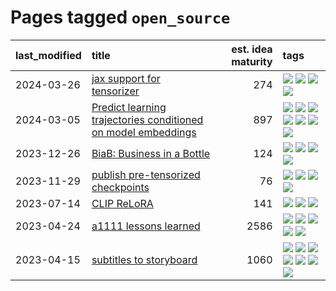 # Pages tagged `open_source`

|last_modified|title|est. idea maturity|tags
|:---|:---|---:|:---|
|2024-03-26|[jax support for tensorizer](../tensorizer-jax.md)|274|[![](https://img.shields.io/badge/tag-coreweave-b5ec2c)](../tags/coreweave.md) [![](https://img.shields.io/badge/tag-open_source-f76896)](../tags/open_source.md) [![](https://img.shields.io/badge/tag-public_good-5e378d)](../tags/public_good.md) [![](https://img.shields.io/badge/tag-tooling-9c3a4a)](../tags/tooling.md)|
|2024-03-05|[Predict learning trajectories conditioned on model embeddings](../learning_traj_cond_pred.md)|897|[![](https://img.shields.io/badge/tag-code_gen-7ffa70)](../tags/code_gen.md) [![](https://img.shields.io/badge/tag-contrastive_learning-418eb4)](../tags/contrastive_learning.md) [![](https://img.shields.io/badge/tag-experimental-1614f8)](../tags/experimental.md) [![](https://img.shields.io/badge/tag-llm-29349d)](../tags/llm.md) [![](https://img.shields.io/badge/tag-open_ai-a3de36)](../tags/open_ai.md) [![](https://img.shields.io/badge/tag-open_source-f76896)](../tags/open_source.md) [![](https://img.shields.io/badge/tag-public_good-5e378d)](../tags/public_good.md)|
|2023-12-26|[BiaB: Business in a Bottle](../business-in-a-bottle.md)|124|[![](https://img.shields.io/badge/tag-coreweave-b5ec2c)](../tags/coreweave.md) [![](https://img.shields.io/badge/tag-open_source-f76896)](../tags/open_source.md) [![](https://img.shields.io/badge/tag-public_good-5e378d)](../tags/public_good.md) [![](https://img.shields.io/badge/tag-tooling-9c3a4a)](../tags/tooling.md)|
|2023-11-29|[publish pre-tensorized checkpoints](../huggingface_tensorized.md)|76|[![](https://img.shields.io/badge/tag-coreweave-b5ec2c)](../tags/coreweave.md) [![](https://img.shields.io/badge/tag-open_source-f76896)](../tags/open_source.md) [![](https://img.shields.io/badge/tag-public_good-5e378d)](../tags/public_good.md) [![](https://img.shields.io/badge/tag-tensorizor-0e5ec)](../tags/tensorizor.md)|
|2023-07-14|[CLIP ReLoRA](../clip_relora.md)|141|[![](https://img.shields.io/badge/tag-experimental-1614f8)](../tags/experimental.md) [![](https://img.shields.io/badge/tag-open_source-f76896)](../tags/open_source.md) [![](https://img.shields.io/badge/tag-publication-d5ffe)](../tags/publication.md)|
|2023-04-24|[a1111 lessons learned](../a1111_lessons_learned.md)|2586|[![](https://img.shields.io/badge/tag-experimental-1614f8)](../tags/experimental.md) [![](https://img.shields.io/badge/tag-open_source-f76896)](../tags/open_source.md) [![](https://img.shields.io/badge/tag-stability-d548d8)](../tags/stability.md) [![](https://img.shields.io/badge/tag-tooling-9c3a4a)](../tags/tooling.md) [![](https://img.shields.io/badge/tag-ux-297b32)](../tags/ux.md)|
|2023-04-15|[subtitles to storyboard](../subtitles-to-storyboard.md)|1060|[![](https://img.shields.io/badge/tag-accessibility-e839f4)](../tags/accessibility.md) [![](https://img.shields.io/badge/tag-animation-b25b5)](../tags/animation.md) [![](https://img.shields.io/badge/tag-completed-b08442)](../tags/completed.md) [![](https://img.shields.io/badge/tag-open_source-f76896)](../tags/open_source.md) [![](https://img.shields.io/badge/tag-prompting-b7fb0)](../tags/prompting.md) [![](https://img.shields.io/badge/tag-tooling-9c3a4a)](../tags/tooling.md) [![](https://img.shields.io/badge/tag-wip-dad82b)](../tags/wip.md)|